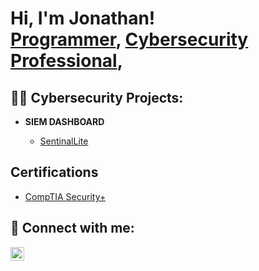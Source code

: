 <h1>Hi, I'm Jonathan! <br/><a href="https://github.com">Programmer</a>, <a href="www.linkedin.com/in/jonathan-wiley-b851b632">Cybersecurity Professional</a>, 

<h2>👨‍💻 Cybersecurity Projects:</h2>

- <b>SIEM DASHBOARD</b>

  - [SentinalLite](https://github.com/)
    
<h2>Certifications</h2>

  - [CompTIA Security+](https://www.credly.com/badges/3269726b-7667-4d67-a3ae-8887a244f8d2/public_url)

<h2> 🤳 Connect with me:</h2>


[<img align="left" alt="JonathanWiley | LinkedIn" width="22px" src="https://cdn.jsdelivr.net/npm/simple-icons@v3/icons/linkedin.svg" />][linkedin]




[linkedin]: https://www.linkedin.com/in/jonathan-wiley-b851b632/

<!--
 ✨ _special_ ✨ repository because its `README.md` (this file) appears on your GitHub profile.

Here are some ideas to get you started:

- 🔭 I’m currently working on ...
- 🌱 I’m currently learning ...
- 👯 I’m looking to collaborate on ...
- 🤔 I’m looking for help with ...
- 💬 Ask me about ...
- 📫 How to reach me: ...
- 😄 Pronouns: ...
- ⚡ Fun fact: ...
-->

